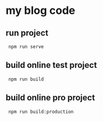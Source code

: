 # my blog code

## run project
```code
 npm run serve
```

## build online test project
```code
 npm run build
```


## build online pro project
```code
 npm run build:production
```

